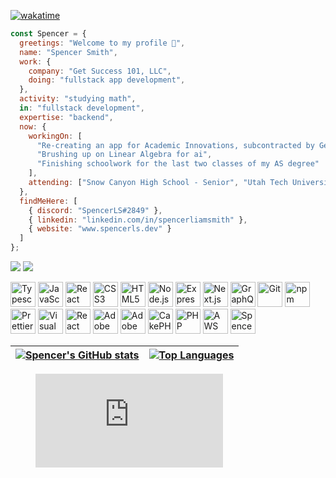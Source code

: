 <!--[![visitors](https://visitor-badge.glitch.me/badge?page_id=Spencer1O1)]-->
[![wakatime](https://wakatime.com/badge/user/9f55ab76-761d-4405-a90d-4b03aef0b066.svg)](https://wakatime.com/@9f55ab76-761d-4405-a90d-4b03aef0b066)

```js
const Spencer = {
  greetings: "Welcome to my profile 👋",
  name: "Spencer Smith",
  work: {
    company: "Get Success 101, LLC",
    doing: "fullstack app development",
  },
  activity: "studying math",
  in: "fullstack development",
  expertise: "backend",
  now: {
    workingOn: [
      "Re-creating an app for Academic Innovations, subcontracted by Get Success 101",
      "Brushing up on Linear Algebra for ai",
      "Finishing schoolwork for the last two classes of my AS degree"
    ],
    attending: ["Snow Canyon High School - Senior", "Utah Tech University - Sophomore/Junior"]
  },
  findMeHere: [
    { discord: "SpencerLS#2849" },
    { linkedin: "linkedin.com/in/spencerliamsmith" },
    { website: "www.spencerls.dev" }
  ]
};
```

<a href="https://linkedin.com/in/spencerliamsmith"><img src="https://img.shields.io/badge/LinkedIn-spencer--smith-blue"/></a>
<a href="https://www.spencerls.dev/"><img src="https://img.shields.io/badge/Website-www.spencerls.dev-red"/></a>

<a href="https://www.typescriptlang.org/" title="Typescript"><img src="https://github.com/get-icon/geticon/raw/master/icons/typescript-icon.svg" alt="Typescript" width="40px" height="40px"></a>
<a href="https://developer.mozilla.org/en-US/docs/Web/JavaScript" title="JavaScript"><img src="https://github.com/get-icon/geticon/raw/master/icons/javascript.svg" alt="JavaScript" width="40px" height="40px"></a>
<a href="https://reactjs.org/" title="React"><img src="https://github.com/get-icon/geticon/raw/master/icons/react.svg" alt="React" width="40px" height="40px"></a>
<a href="https://www.w3.org/TR/CSS/" title="CSS3"><img src="https://github.com/get-icon/geticon/raw/master/icons/css-3.svg" alt="CSS3" width="40px" height="40px"></a>
<a href="https://www.w3.org/TR/html5/" title="HTML5"><img src="https://github.com/get-icon/geticon/raw/master/icons/html-5.svg" alt="HTML5" width="40px" height="40px"></a>
<a href="https://nodejs.org/" title="Node.js"><img src="https://github.com/get-icon/geticon/raw/master/icons/nodejs-icon.svg" alt="Node.js" width="40px" height="40px"></a>
<a href="https://expressjs.com/" title="Express"><img src="https://github.com/get-icon/geticon/raw/master/icons/express.svg" alt="Express" width="40px" height="40px"></a>
<a href="https://nextjs.org/" title="Next.js"><img src="https://github.com/get-icon/geticon/raw/master/icons/nextjs-icon.svg" alt="Next.js" width="40px" height="40px"></a>
<a href="https://graphql.org/" title="GraphQL"><img src="https://github.com/get-icon/geticon/raw/master/icons/graphql.svg" alt="GraphQL" width="40px" height="40px"></a>
<a href="https://git-scm.com/" title="Git"><img src="https://github.com/get-icon/geticon/raw/master/icons/git-icon.svg" alt="Git" width="40px" height="40px"></a>
<a href="https://www.npmjs.com/" title="npm"><img src="https://github.com/get-icon/geticon/raw/master/icons/npm.svg" alt="npm" width="40px" height="40px"></a>
<a href="https://prettier.io/" title="Prettier"><img src="https://github.com/get-icon/geticon/raw/master/icons/prettier.svg" alt="Prettier" width="40px" height="40px"></a>
<a href="https://code.visualstudio.com/" title="Visual Studio Code"><img src="https://github.com/get-icon/geticon/raw/master/icons/visual-studio-code.svg" alt="Visual Studio Code" width="40px" height="40px"></a>
<a href="https://reactnative.dev/" title="React Native"><img src="https://github.com/get-icon/geticon/raw/master/icons/react.svg" alt="React Native" width="40px" height="40px"></a>
<a href="https://www.adobe.com/products/photoshop.html" title="Adobe Photoshop"><img src="https://github.com/get-icon/geticon/raw/master/icons/adobe-photoshop.svg" alt="Adobe Photoshop" width="40px" height="40px"></a>
<a href="https://www.adobe.com/products/illustrator.html" title="Adobe Illustrator"><img src="https://github.com/get-icon/geticon/raw/master/icons/adobe-illustrator.svg" alt="Adobe Illustrator" width="40px" height="40px"></a>
<a href="https://cakephp.org" title="CakePHP"><img src="https://github.com/get-icon/geticon/raw/master/icons/cakephp.svg" alt="CakePHP" width="40px" height="40px"></a>
<a href="https://php.net" title="PHP"><img src="https://github.com/get-icon/geticon/raw/master/icons/php.svg" alt="PHP" width="40px" height="40px"></a>
<a href="https://aws.amazon.com" title="AWS"><img src="https://github.com/get-icon/geticon/raw/master/icons/aws.svg" alt="AWS" width="40px" height="40px"></a>
<a href="https://spencerls.dev" title="Spencer LS"><img src="https://www.spencerls.dev/static/media/logo.8351d4f5b161090470909a00323a3afd.svg" alt="Spencer LS" width="40px" height="40px"></a>

| <a href="https://github.com/Spencer1O1"><img align="center" src="https://github-readme-stats.vercel.app/api?username=Spencer1O1&count_private=true&hide=contribs,prs,issues&show_icons=true&theme=tokyonight" alt="Spencer's GitHub stats" /></a> | <a href="https://github.com/Spencer1O1"><img align="center" src="https://github-readme-stats.vercel.app/api/top-langs/?username=Spencer1O1&theme=tokyonight&layout=compact" alt="Top Languages"/></a> |
| ------------- | ------------- |

<figure><embed src="https://wakatime.com/share/@SpencerLS/2081ea8c-0c63-43eb-926b-0551fb499cca.svg"></embed></figure>

<!--
**Spencer1O1/Spencer1O1** is a ✨ _special_ ✨ repository because its `README.md` (this file) appears on your GitHub profile.

Here are some ideas to get you started:

- 🔭 I’m currently working on ...
- 🌱 I’m currently learning ...
- 👯 I’m looking to collaborate on ...
- 🤔 I’m looking for help with ...
- 💬 Ask me about ...
- 📫 How to reach me: ...
- 😄 Pronouns: ...
- ⚡ Fun fact: ...
-->
